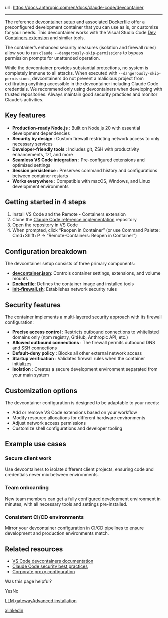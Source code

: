 url: https://docs.anthropic.com/en/docs/claude-code/devcontainer

---

The reference [devcontainer setup](https://github.com/anthropics/claude-code/tree/main/.devcontainer) and associated [Dockerfile](https://github.com/anthropics/claude-code/blob/main/.devcontainer/Dockerfile) offer a preconfigured development container that you can use as is, or customize for your needs. This devcontainer works with the Visual Studio Code [Dev Containers extension](https://code.visualstudio.com/docs/devcontainers/containers) and similar tools.

The container’s enhanced security measures \(isolation and firewall rules\) allow you to run `claude --dangerously-skip-permissions` to bypass permission prompts for unattended operation.

While the devcontainer provides substantial protections, no system is completely immune to all attacks. When executed with `--dangerously-skip-permissions`, devcontainers do not prevent a malicious project from exfiltrating anything accessible in the devcontainer including Claude Code credentials. We recommend only using devcontainers when developing with trusted repositories. Always maintain good security practices and monitor Claude’s activities.

## Key features

  * **Production-ready Node.js** : Built on Node.js 20 with essential development dependencies
  * **Security by design** : Custom firewall restricting network access to only necessary services
  * **Developer-friendly tools** : Includes git, ZSH with productivity enhancements, fzf, and more
  * **Seamless VS Code integration** : Pre-configured extensions and optimized settings
  * **Session persistence** : Preserves command history and configurations between container restarts
  * **Works everywhere** : Compatible with macOS, Windows, and Linux development environments

## Getting started in 4 steps

  1. Install VS Code and the Remote - Containers extension
  2. Clone the [Claude Code reference implementation](https://github.com/anthropics/claude-code/tree/main/.devcontainer) repository
  3. Open the repository in VS Code
  4. When prompted, click “Reopen in Container” \(or use Command Palette: Cmd+Shift+P → “Remote-Containers: Reopen in Container”\)

## Configuration breakdown

The devcontainer setup consists of three primary components:

  * [**devcontainer.json**](https://github.com/anthropics/claude-code/blob/main/.devcontainer/devcontainer.json): Controls container settings, extensions, and volume mounts
  * [**Dockerfile**](https://github.com/anthropics/claude-code/blob/main/.devcontainer/Dockerfile): Defines the container image and installed tools
  * [**init-firewall.sh**](https://github.com/anthropics/claude-code/blob/main/.devcontainer/init-firewall.sh): Establishes network security rules

## Security features

The container implements a multi-layered security approach with its firewall configuration:

  * **Precise access control** : Restricts outbound connections to whitelisted domains only \(npm registry, GitHub, Anthropic API, etc.\)
  * **Allowed outbound connections** : The firewall permits outbound DNS and SSH connections
  * **Default-deny policy** : Blocks all other external network access
  * **Startup verification** : Validates firewall rules when the container initializes
  * **Isolation** : Creates a secure development environment separated from your main system

## Customization options

The devcontainer configuration is designed to be adaptable to your needs:

  * Add or remove VS Code extensions based on your workflow
  * Modify resource allocations for different hardware environments
  * Adjust network access permissions
  * Customize shell configurations and developer tooling

## Example use cases

### Secure client work

Use devcontainers to isolate different client projects, ensuring code and credentials never mix between environments.

### Team onboarding

New team members can get a fully configured development environment in minutes, with all necessary tools and settings pre-installed.

### Consistent CI/CD environments

Mirror your devcontainer configuration in CI/CD pipelines to ensure development and production environments match.

## Related resources

  * [VS Code devcontainers documentation](https://code.visualstudio.com/docs/devcontainers/containers)
  * [Claude Code security best practices](/en/docs/claude-code/security)
  * [Corporate proxy configuration](/en/docs/claude-code/corporate-proxy)

Was this page helpful?

YesNo

[LLM gateway](/en/docs/claude-code/llm-gateway)[Advanced installation](/en/docs/claude-code/setup)

[x](https://x.com/AnthropicAI)[linkedin](https://www.linkedin.com/company/anthropicresearch)
